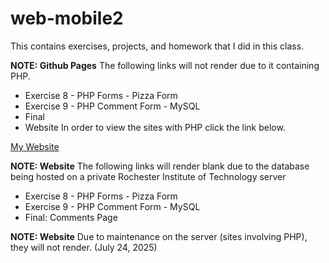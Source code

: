 # web-mobile2
This contains exercises, projects, and homework that I did in this class. 

**NOTE: Github Pages** The following links will not render due to it containing PHP. 
- Exercise 8 - PHP Forms - Pizza Form
- Exercise 9 - PHP Comment Form - MySQL
- Final
- Website
In order to view the sites with PHP click the link below.

[My Website](https://people.rit.edu/egd1486/240/index.html)

**NOTE: Website** The following links will render blank due to the database being hosted on a private Rochester Institute of Technology server 
- Exercise 8 - PHP Forms - Pizza Form
- Exercise 9 - PHP Comment Form - MySQL
- Final: Comments Page

 **NOTE: Website** Due to maintenance on the server (sites involving PHP), they will not render. (July 24, 2025)
